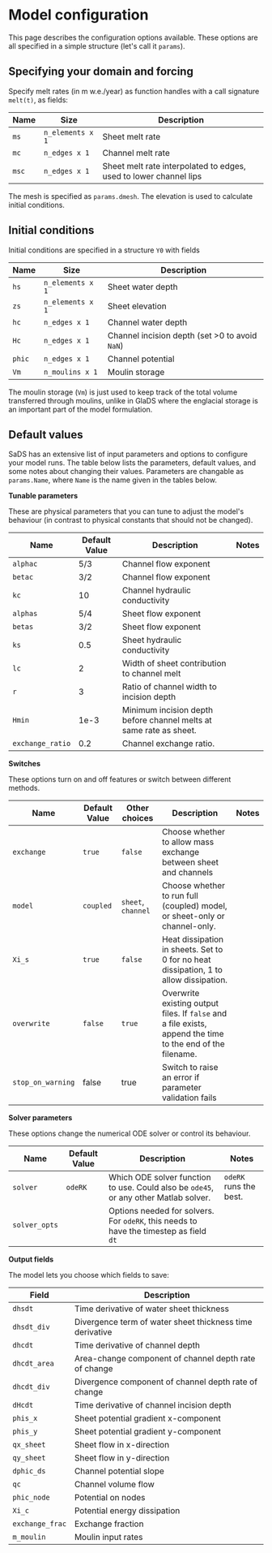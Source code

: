 # Model configuration
This page describes the configuration options available. These options are all specified in a simple structure (let's call it `params`).

## Specifying your domain and forcing
Specify melt rates (in m w.e./year) as function handles with a call signature `melt(t)`, as fields:

| Name | Size | Description |
| - | - | - |
| `ms` | `n_elements x 1` | Sheet melt rate |
| `mc` | `n_edges x 1` | Channel melt rate |
| `msc`| `n_edges x 1` | Sheet melt rate interpolated to edges, used to lower channel lips |

The mesh is specified as `params.dmesh`. The elevation is used to calculate initial conditions.

## Initial conditions
Initial conditions are specified in a structure `Y0` with fields

| Name | Size | Description |
| - | - | - |
| `hs` | `n_elements x 1` | Sheet water depth |
| `zs` | `n_elements x 1` | Sheet elevation |
| `hc` | `n_edges x 1` | Channel water depth |
| `Hc` | `n_edges x 1` | Channel incision depth (set >0 to avoid `NaN`) |
| `phic` | `n_edges x 1` | Channel potential |
| `Vm` | `n_moulins x 1` | Moulin storage |

The moulin storage (`Vm`) is just used to keep track of the total volume transferred through moulins, unlike in GlaDS where the englacial storage is an important part of the model formulation.

## Default values

SaDS has an extensive list of input parameters and options to configure your model runs. The table below lists the parameters, default values, and some notes about changing their values. Parameters are changable as `params.Name`, where `Name` is the name given in the tables below.


**Tunable parameters**

These are physical parameters that you can tune to adjust the model's behaviour (in contrast to physical constants that should not be changed).

| Name | Default Value | Description | Notes |
| ---- | ------------- | ----------- | ----- |
| `alphac` | 5/3 | Channel flow exponent | |
| `betac`  | 3/2 | Channel flow exponent | |
| `kc` | 10 | Channel hydraulic conductivity | |
| `alphas` | 5/4 | Sheet flow exponent | |
| `betas`  | 3/2 | Sheet flow exponent | |
|`ks`      | 0.5 | Sheet hydraulic conductivity | |
| `lc` | 2 | Width of sheet contribution to channel melt | |
| `r` | 3 | Ratio of channel width to incision depth | |
| `Hmin` | 1e-3 | Minimum incision depth before channel melts at same rate as sheet. | |
| `exchange_ratio` | 0.2 | Channel exchange ratio. | |

**Switches**

These options turn on and off features or switch between different methods.

| Name | Default Value | Other choices | Description | Notes |
| ---- | ------------- | ------------- | ----------- | ----- |
| `exchange` | `true`  | `false` | Choose whether to allow mass exchange between sheet and channels | |
| `model` | `coupled` | `sheet`, `channel` | Choose whether to run full (coupled) model, or sheet-only or channel-only. | |
| `Xi_s` | `true` | `false` | Heat dissipation in sheets. Set to 0 for no heat dissipation, 1 to allow dissipation. | |
| `overwrite` | `false` | `true` | Overwrite existing output files. If `false` and a file exists, append the time to the end of the filename. | |
| `stop_on_warning` | false | true | Switch to raise an error if parameter validation fails | |

**Solver parameters**

These options change the numerical ODE solver or control its behaviour.

| Name | Default Value | Description | Notes |
| ---- | ------------- | ----------- | ----- |
| `solver` | `odeRK` | Which ODE solver function to use. Could also be `ode45`, or any other Matlab solver. | `odeRK` runs the best. |
| `solver_opts` | | Options needed for solvers. For `odeRK`, this needs to have the timestep as field `dt` | |



**Output fields**

The model lets you choose which fields to save:

| Field | Description |
| ----- | ----------- |
| `dhsdt`  | Time derivative of water sheet thickness |
| `dhsdt_div` | Divergence term of water sheet thickness time derivative |
| `dhcdt`  | Time derivative of channel depth |
| `dhcdt_area`| Area-change component of channel depth rate of change |
| `dhcdt_div` | Divergence component of channel depth rate of change |
| `dHcdt`  | Time derivative of channel incision depth |
| `phis_x` | Sheet potential gradient x-component |
| `phis_y` | Sheet potential gradient y-component |
| `qx_sheet`  | Sheet flow in x-direction |
| `qy_sheet`  | Sheet flow in y-direction |
| `dphic_ds` | Channel potential slope |
| `qc` | Channel volume flow |
| `phic_node` | Potential on nodes |
| `Xi_c` | Potential energy dissipation |
| `exchange_frac` | Exchange fraction |
| `m_moulin` | Moulin input rates |
